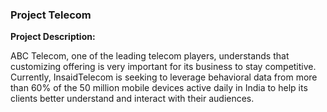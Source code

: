 ### Project Telecom
**Project Description:**

ABC Telecom, one of the leading telecom players, understands that customizing offering is very important for its business to stay competitive. Currently, InsaidTelecom is seeking to leverage behavioral data from more than 60% of the 50 million mobile devices active daily in India to help its clients better understand and interact with their audiences.
